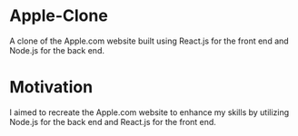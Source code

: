 # Apple-Clone 

A clone of the Apple.com website built using React.js for the front end and Node.js for the back end.
# Motivation

I aimed to recreate the Apple.com website to enhance my skills by utilizing Node.js for the back end and React.js for the front end.